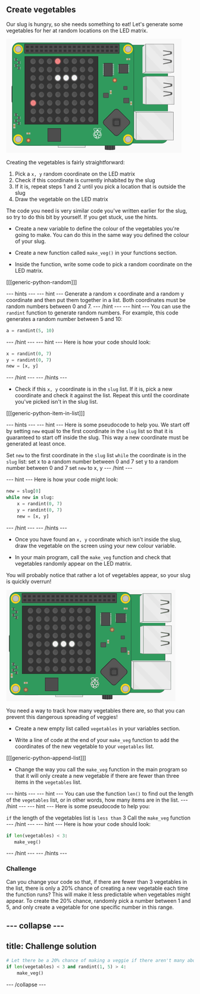 ## Create vegetables

Our slug is hungry, so she needs something to eat! Let's generate some vegetables for her at random locations on the LED matrix.

![Vegetables](images/vegetables.png)

Creating the vegetables is fairly straightforward:

1. Pick a `x, y` random coordinate on the LED matrix
2. Check if this coordinate is currently inhabited by the slug
3. If it is, repeat steps 1 and 2 until you pick a location that is outside the slug
4. Draw the vegetable on the LED matrix

The code you need is very similar code you've written earlier for the slug, so try to do this bit by yourself. If you get stuck, use the hints.

+ Create a new variable to define the colour of the vegetables you're going to make. You can do this in the same way you defined the colour of your slug.

+ Create a new function called `make_veg()` in your functions section.

+ Inside the function, write some code to pick a random coordinate on the LED matrix.

[[[generic-python-random]]]

--- hints ---
--- hint ---
Generate a random x coordinate and a random y coordinate and then put them together in a list. Both coordinates must be random numbers between 0 and 7.
--- /hint ---
--- hint ---
You can use the `randint` function to generate random numbers. For example, this code generates a random number between 5 and 10:

```python
a = randint(5, 10)
```
--- /hint ---
--- hint ---
Here is how your code should look:

```python
x = randint(0, 7)
y = randint(0, 7)
new = [x, y]
```
--- /hint ---
--- /hints ---


+ Check if this `x, y` coordinate is in the `slug` list. If it is, pick a new coordinate and check it against the list. Repeat this until the coordinate you've picked isn't in the slug list.

[[[generic-python-item-in-list]]]

--- hints ---
--- hint ---
Here is some pseudocode to help you. We start off by setting `new` equal to the first coordinate in the `slug` list so that it is guaranteed to start off inside the slug. This way a new coordinate must be generated at least once.

Set `new` to the first coordinate in the `slug` list
`while` the coordinate is in the `slug` list:
set x to a random number between 0 and 7
set y to a random number between 0 and 7
set `new` to x, y
--- /hint ---

--- hint ---
Here is how your code might look:

```python
new = slug[0]
while new in slug:
    x = randint(0, 7)
    y = randint(0, 7)
    new = [x, y]
```
--- /hint ---
--- /hints ---

+ Once you have found an `x, y` coordinate which isn't inside the slug, draw the vegetable on the screen using your new colour variable.

+ In your main program, call the `make_veg` function and check that vegetables randomly appear on the LED matrix.

You will probably notice that rather a lot of vegetables appear, so your slug is quickly overrun!

![Too many vegetables](images/too-many-veggies.gif)

You need a way to track how many vegetables there are, so that you can prevent this dangerous spreading of veggies!

+ Create a new empty list called `vegetables` in your variables section.

+ Write a line of code at the end of your `make_veg` function to add the coordinates of the new vegetable to your `vegetables` list.

[[[generic-python-append-list]]]

+ Change the way you call the `make_veg` function in the main program so that it will only create a new vegetable if there are fewer than three items in the `vegetables` list.

--- hints ---
--- hint ---
You can use the function `len()` to find out the length of the `vegetables` list, or in other words, how many items are in the list.
--- /hint ---
--- hint ---
Here is some pseudocode to help you:

`if` the length of the vegetables list is `less than` 3
Call the `make_veg` function
--- /hint ---
--- hint ---
Here is how your code should look:

```python
if len(vegetables) < 3:
   make_veg()
```
--- /hint ---
--- /hints ---

### Challenge
Can you change your code so that, if there are fewer than 3 vegetables in the list, there is only a 20% chance of creating a new vegetable each time the function runs? This will make it less predictable when vegetables might appear. To create the 20% chance, randomly pick a number between 1 and 5, and only create a vegetable for one specific number in this range.

--- collapse ---
---
title: Challenge solution
---
```python
# Let there be a 20% chance of making a veggie if there aren't many about
if len(vegetables) < 3 and randint(1, 5) > 4:
    make_veg()
```

--- /collapse ---
